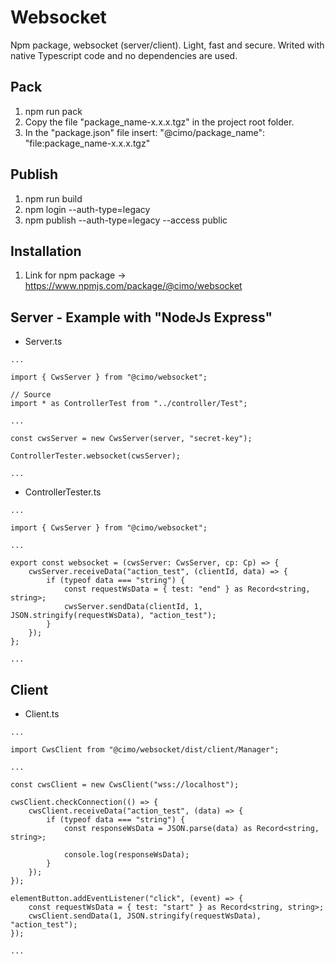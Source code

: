 # Websocket

Npm package, websocket (server/client). Light, fast and secure.
Writed with native Typescript code and no dependencies are used.

## Pack

1. npm run pack
2. Copy the file "package_name-x.x.x.tgz" in the project root folder.
3. In the "package.json" file insert: "@cimo/package_name": "file:package_name-x.x.x.tgz"

## Publish

1. npm run build
2. npm login --auth-type=legacy
3. npm publish --auth-type=legacy --access public

## Installation

1. Link for npm package -> https://www.npmjs.com/package/@cimo/websocket

## Server - Example with "NodeJs Express"

-   Server.ts

```
...

import { CwsServer } from "@cimo/websocket";

// Source
import * as ControllerTest from "../controller/Test";

...

const cwsServer = new CwsServer(server, "secret-key");

ControllerTester.websocket(cwsServer);

...
```

-   ControllerTester.ts

```
...

import { CwsServer } from "@cimo/websocket";

...

export const websocket = (cwsServer: CwsServer, cp: Cp) => {
    cwsServer.receiveData("action_test", (clientId, data) => {
        if (typeof data === "string") {
            const requestWsData = { test: "end" } as Record<string, string>;
            cwsServer.sendData(clientId, 1, JSON.stringify(requestWsData), "action_test");
        }
    });
};

...
```

## Client

-   Client.ts

```
...

import CwsClient from "@cimo/websocket/dist/client/Manager";

...

const cwsClient = new CwsClient("wss://localhost");

cwsClient.checkConnection(() => {
    cwsClient.receiveData("action_test", (data) => {
        if (typeof data === "string") {
            const responseWsData = JSON.parse(data) as Record<string, string>;

            console.log(responseWsData);
        }
    });
});

elementButton.addEventListener("click", (event) => {
    const requestWsData = { test: "start" } as Record<string, string>;
    cwsClient.sendData(1, JSON.stringify(requestWsData), "action_test");
});

...
```
